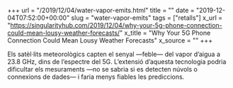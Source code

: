 +++
url = "/2019/12/04/water-vapor-emits.html"
title = ""
date = "2019-12-04T07:52:00+00:00"
slug = "water-vapor-emits"
tags = ["retalls"]
x_url = "https://singularityhub.com/2019/12/04/why-your-5g-phone-connection-could-mean-lousy-weather-forecasts/"
x_title = "Why Your 5G Phone Connection Could Mean Lousy Weather Forecasts"
x_source = ""
+++

Els satèl·lits meteorològics capten el senyal —feble— del vapor d’aigua a 23.8 GHz, dins de l’espectre del 5G. L’extensió d’aquesta tecnologia podria dificultar els mesuraments —no se sabria si es detecten núvols o connexions de dades— i faria menys fiables les prediccions.
